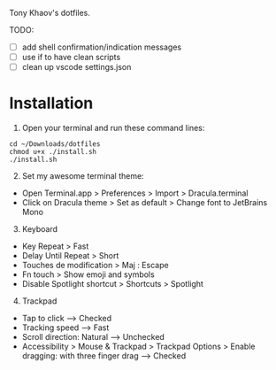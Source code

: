 Tony Khaov's dotfiles.

TODO:

- [ ] add shell confirmation/indication messages
- [ ] use if to have clean scripts
- [ ] clean up vscode settings.json

# Installation

1. Open your terminal and run these command lines:

```
cd ~/Downloads/dotfiles
chmod u+x ./install.sh
./install.sh
```

2. Set my awesome terminal theme:

- Open Terminal.app > Preferences > Import > Dracula.terminal
- Click on Dracula theme > Set as default > Change font to JetBrains Mono

3. Keyboard

- Key Repeat > Fast
- Delay Until Repeat > Short
- Touches de modification > Maj : Escape
- Fn touch > Show emoji and symbols
- Disable Spotlight shortcut > Shortcuts > Spotlight

4. Trackpad

- Tap to click --> Checked
- Tracking speed --> Fast
- Scroll direction: Natural --> Unchecked
- Accessibility > Mouse & Trackpad > Trackpad Options > Enable dragging: with three finger drag --> Checked
